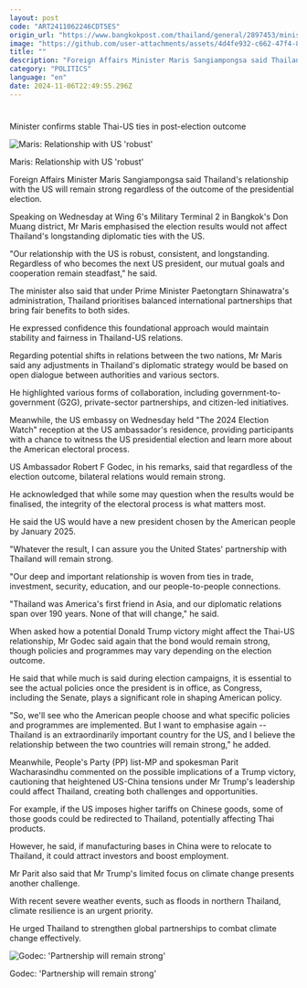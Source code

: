 ```yaml
---
layout: post
code: "ART2411062246CDT5ES"
origin_url: "https://www.bangkokpost.com/thailand/general/2897453/minister-confirms-stable-thai-us-ties-in-post-election-outcome"
image: "https://github.com/user-attachments/assets/4d4fe932-c662-47f4-8275-10f00f57713a"
title: ""
description: "Foreign Affairs Minister Maris Sangiampongsa said Thailand"
category: "POLITICS"
language: "en"
date: 2024-11-06T22:49:55.296Z
---
```


# 

Minister confirms stable Thai-US ties in post-election outcome

![Maris: Relationship with US 'robust'](https://github.com/user-attachments/assets/d2607bf9-d738-4695-9f4d-59710ccd2379)

Maris: Relationship with US 'robust'

Foreign Affairs Minister Maris Sangiampongsa said Thailand's relationship with the US will remain strong regardless of the outcome of the presidential election.

Speaking on Wednesday at Wing 6's Military Terminal 2 in Bangkok's Don Muang district, Mr Maris emphasised the election results would not affect Thailand's longstanding diplomatic ties with the US.

"Our relationship with the US is robust, consistent, and longstanding. Regardless of who becomes the next US president, our mutual goals and cooperation remain steadfast," he said.

The minister also said that under Prime Minister Paetongtarn Shinawatra's administration, Thailand prioritises balanced international partnerships that bring fair benefits to both sides.

He expressed confidence this foundational approach would maintain stability and fairness in Thailand-US relations.

Regarding potential shifts in relations between the two nations, Mr Maris said any adjustments in Thailand's diplomatic strategy would be based on open dialogue between authorities and various sectors.

He highlighted various forms of collaboration, including government-to-government (G2G), private-sector partnerships, and citizen-led initiatives.

Meanwhile, the US embassy on Wednesday held "The 2024 Election Watch" reception at the US ambassador's residence, providing participants with a chance to witness the US presidential election and learn more about the American electoral process.

US Ambassador Robert F Godec, in his remarks, said that regardless of the election outcome, bilateral relations would remain strong.

He acknowledged that while some may question when the results would be finalised, the integrity of the electoral process is what matters most.

He said the US would have a new president chosen by the American people by January 2025.

"Whatever the result, I can assure you the United States' partnership with Thailand will remain strong.

"Our deep and important relationship is woven from ties in trade, investment, security, education, and our people-to-people connections.

"Thailand was America's first friend in Asia, and our diplomatic relations span over 190 years. None of that will change," he said.

When asked how a potential Donald Trump victory might affect the Thai-US relationship, Mr Godec said again that the bond would remain strong, though policies and programmes may vary depending on the election outcome.

He said that while much is said during election campaigns, it is essential to see the actual policies once the president is in office, as Congress, including the Senate, plays a significant role in shaping American policy.

"So, we'll see who the American people choose and what specific policies and programmes are implemented. But I want to emphasise again -- Thailand is an extraordinarily important country for the US, and I believe the relationship between the two countries will remain strong," he added.

Meanwhile, People's Party (PP) list-MP and spokesman Parit Wacharasindhu commented on the possible implications of a Trump victory, cautioning that heightened US-China tensions under Mr Trump's leadership could affect Thailand, creating both challenges and opportunities.

For example, if the US imposes higher tariffs on Chinese goods, some of those goods could be redirected to Thailand, potentially affecting Thai products.

However, he said, if manufacturing bases in China were to relocate to Thailand, it could attract investors and boost employment.

Mr Parit also said that Mr Trump's limited focus on climate change presents another challenge.

With recent severe weather events, such as floods in northern Thailand, climate resilience is an urgent priority.

He urged Thailand to strengthen global partnerships to combat climate change effectively.

![Godec: 'Partnership will remain strong'](https://github.com/user-attachments/assets/d94be50d-854c-4d6a-bbaf-b6c667cd62d6)

Godec: 'Partnership will remain strong'